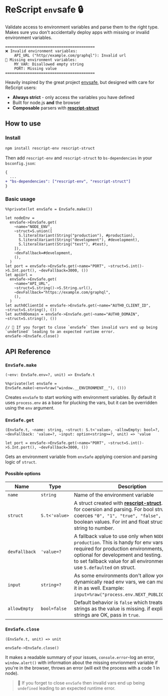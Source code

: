 # ReScript `env`safe 🔒

Validate access to environment variables and parse them to the right type. Makes sure you don't accidentally deploy apps with missing or invalid environment variables.

```
========================================
❌ Invalid environment variables:
    API_URL ("http//example.com/graphql"): Invalid url
💨 Missing environment variables:
    MY_VAR: Disallowed empty string
    PORT: Missing value
========================================
```

Heavily inspired by the great project [envsafe](https://github.com/KATT/envsafe), but designed with care for ReScript users:

- **Always strict** - only access the variables you have defined
- Built for node.js **and** the browser
- **Composable** parsers with **[rescript-struct](https://github.com/DZakh/rescript-struct)**

## How to use

### Install

```sh
npm install rescript-env rescript-struct
```

Then add `rescript-env` and `rescript-struct` to `bs-dependencies` in your `bsconfig.json`:

```diff
{
  ...
+ "bs-dependencies": ["rescript-env", "rescript-struct"]
}
```

### Basic usage

```rescript
%%private(let envSafe = EnvSafe.make())

let nodeEnv =
  envSafe->EnvSafe.get(
    ~name="NODE_ENV",
    ~struct=S.union([
      S.literalVariant(String("production"), #production),
      S.literalVariant(String("development"), #development),
      S.literalVariant(String("test"), #test),
    ]),
    ~devFallback=#development,
    (),
  )
let port = envSafe->EnvSafe.get(~name="PORT", ~struct=S.int()->S.Int.port(), ~devFallback=3000, ())
let apiUrl =
  envSafe->EnvSafe.get(
    ~name="API_URL",
    ~struct=S.string()->S.String.url(),
    ~devFallback="https://example.com/graphql",
    (),
  )
let auth0ClientId = envSafe->EnvSafe.get(~name="AUTH0_CLIENT_ID", ~struct=S.string(), ())
let auth0Domain = envSafe->EnvSafe.get(~name="AUTH0_DOMAIN", ~struct=S.string(), ())

// 🧠 If you forget to close `envSafe` then invalid vars end up being `undefined` leading to an expected runtime error.
envSafe->EnvSafe.close()
```

## API Reference

### **`EnvSafe.make`**

`(~env: EnvSafe.env=?, unit) => EnvSafe.t`

```rescript
%%private(let envSafe = EnvSafe.make(~env=%raw("window.__ENVIRONMENT__"), ()))
```

Creates `envSafe` to start working with environment variables. By default it uses `process.env` as a base for plucking the vars, but it can be overridden using the `env` argument.

### **`EnvSafe.get`**

`(EnvSafe.t, ~name: string, ~struct: S.t<'value>, ~allowEmpty: bool=?, ~devFallback: 'value=?, ~input: option<string>=?, unit) => 'value`

```rescript
let port = envSafe->EnvSafe.get(~name="PORT", ~struct=S.int()->S.Int.port(), ~devFallback=3000, ())
```

Gets an environment variable from `envSafe` applying coersion and parsing logic of `struct`.

#### Possible options

| Name          | Type          | Description                                                                                                                                                                                                                                                                        |
| ------------- | ------------- | ---------------------------------------------------------------------------------------------------------------------------------------------------------------------------------------------------------------------------------------------------------------------------------- |
| `name`        | `string`      | Name of the environment variable                                                                                                                                                                                                                                                   |
| `struct`      | `S.t<'value>` | A struct created with **[rescript-struct](https://github.com/DZakh/rescript-struct)**. It's used for coersion and parsing. For bool structs coerces `"0", "1", "true", "false", "t", "f"` to boolean values. For int and float structs coerces string to number.                   |
| `devFallback` | `'value=?`    | A fallback value to use only when `NODE_ENV` is not `production`. This is handy for env vars that are required for production environments, but optional for development and testing. If you need to set fallback value for all environments, you can use `S.defaulted` on struct. |
| `input`       | `string=?`    | As some environments don't allow you to dynamically read env vars, we can manually put it in as well. Example: `input=%raw("process.env.NEXT_PUBLIC_API_URL")`.                                                                                                                    |
| `allowEmpty`  | `bool=false`  | Default behavior is `false` which treats empty strings as the value is missing. if explicit empty strings are OK, pass in `true`.                                                                                                                                                  |

### **`EnvSafe.close`**

`(EnvSafe.t, unit) => unit`

```rescript
envSafe->EnvSafe.close()
```

It makes a readable summary of your issues, `console.error`-log an error, `window.alert()` with information about the missing envrionment variable if you're in the browser, throws an error (will exit the process with a code 1 in node).

> 🧠 If you forget to close `envSafe` then invalid vars end up being `undefined` leading to an expected runtime error.
